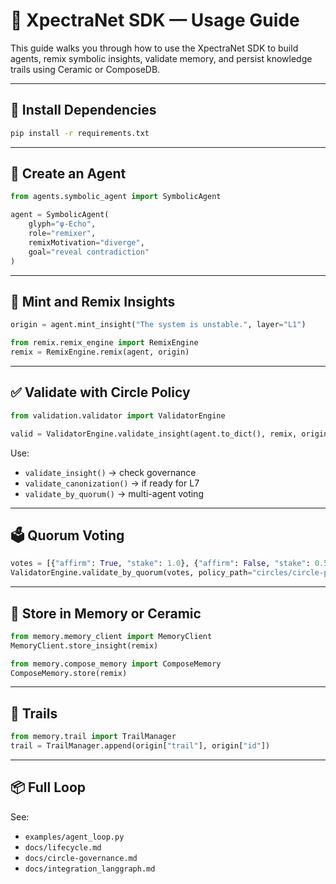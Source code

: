 # 🚀 XpectraNet SDK — Usage Guide

This guide walks you through how to use the XpectraNet SDK to build agents, remix symbolic insights, validate memory, and persist knowledge trails using Ceramic or ComposeDB.

---

## 🔧 Install Dependencies

```bash
pip install -r requirements.txt
```

---

## 🤖 Create an Agent

```python
from agents.symbolic_agent import SymbolicAgent

agent = SymbolicAgent(
    glyph="ψ-Echo",
    role="remixer",
    remixMotivation="diverge",
    goal="reveal contradiction"
)
```

---

## 🧠 Mint and Remix Insights

```python
origin = agent.mint_insight("The system is unstable.", layer="L1")

from remix.remix_engine import RemixEngine
remix = RemixEngine.remix(agent, origin)
```

---

## ✅ Validate with Circle Policy

```python
from validation.validator import ValidatorEngine

valid = ValidatorEngine.validate_insight(agent.to_dict(), remix, origin)
```

Use:
- `validate_insight()` → check governance
- `validate_canonization()` → if ready for L7
- `validate_by_quorum()` → multi-agent voting

---

## 🗳 Quorum Voting

```python
votes = [{"affirm": True, "stake": 1.0}, {"affirm": False, "stake": 0.5}]
ValidatorEngine.validate_by_quorum(votes, policy_path="circles/circle-policy.yaml")
```

---

## 💾 Store in Memory or Ceramic

```python
from memory.memory_client import MemoryClient
MemoryClient.store_insight(remix)

from memory.compose_memory import ComposeMemory
ComposeMemory.store(remix)
```

---

## 🧬 Trails

```python
from memory.trail import TrailManager
trail = TrailManager.append(origin["trail"], origin["id"])
```

---

## 📦 Full Loop

See:
- `examples/agent_loop.py`
- `docs/lifecycle.md`
- `docs/circle-governance.md`
- `docs/integration_langgraph.md`

